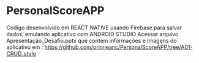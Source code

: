 # PersonalScoreAPP
Codigo desenvolvido em REACT NATIVE usando Firebase para salvar dados, emulando aplicativo com ANDROID STUDIO
Acessar arquivo Apresentação_Desafio.pptx que contem informações e Imagens do aplicativo em : https://github.com/primjeanc/PersonalScoreAPP/tree/A01-CRUD_style
